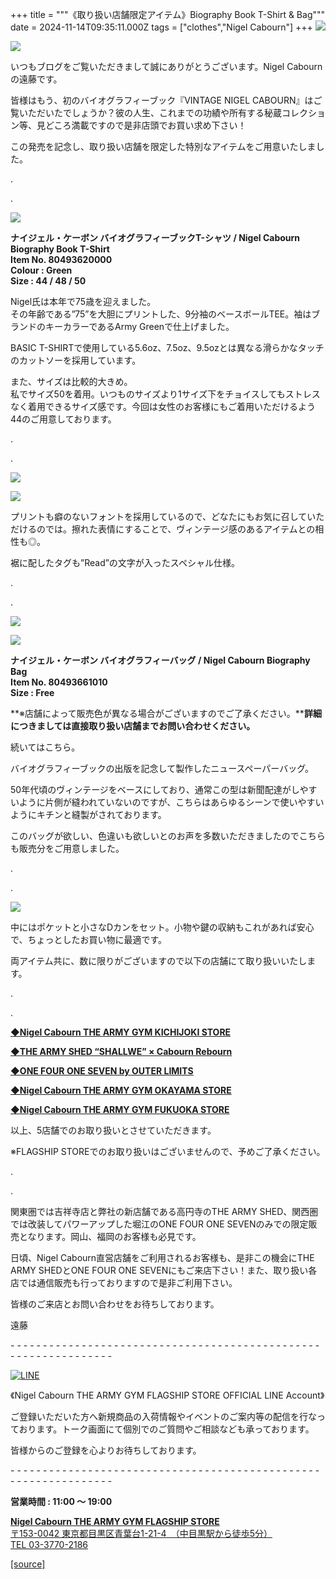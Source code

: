 +++
title = """《取り扱い店舗限定アイテム》Biography Book T-Shirt & Bag"""
date = 2024-11-14T09:35:11.000Z
tags = ["clothes","Nigel Cabourn"]
+++
![](https://cdn.shopify.com/s/files/1/0094/9295/5196/files/IMG_1805_3a57bc8b-33e6-4cee-814a-5f1d8cfdf251_480x480.jpg?v=1731494168)

![](https://cdn.shopify.com/s/files/1/0094/9295/5196/files/IMG_1865_ecd5f300-614c-4b6d-b897-41be2f8ed5fc_480x480.jpg?v=1731543798)

いつもブログをご覧いただきまして誠にありがとうございます。Nigel Cabournの遠藤です。

皆様はもう、初のバイオグラフィーブック『VINTAGE NIGEL CABOURN』はご覧いただいたでしょうか？彼の人生、これまでの功績や所有する秘蔵コレクション等、見どころ満載ですので是非店頭でお買い求め下さい！

この発売を記念し、取り扱い店舗を限定した特別なアイテムをご用意いたしました。

.

. 

![](https://cdn.shopify.com/s/files/1/0094/9295/5196/files/IMG_1779_1cdd342c-0d87-475b-92fd-005646f6cebc_480x480.jpg?v=1731494168)

**ナイジェル・ケーボン バイオグラフィーブックT-シャツ / Nigel Cabourn Biography Book T-Shirt  
Item No. 80493620000**  
**Colour : Green**  
**Size : 44 / 48 / 50**

Nigel氏は本年で75歳を迎えました。  
その年齢である”75”を大胆にプリントした、9分袖のベースボールTEE。袖はブランドのキーカラーであるArmy Greenで仕上げました。

BASIC T-SHIRTで使用している5.6oz、7.5oz、9.5ozとは異なる滑らかなタッチのカットソーを採用しています。

また、サイズは比較的大きめ。  
私でサイズ50を着用。いつものサイズより1サイズ下をチョイスしてもストレスなく着用できるサイズ感です。今回は女性のお客様にもご着用いただけるよう44のご用意しております。

.

.

![](https://cdn.shopify.com/s/files/1/0094/9295/5196/files/IMG_1795_480x480.jpg?v=1731494169)

![](https://cdn.shopify.com/s/files/1/0094/9295/5196/files/IMG_1792_480x480.jpg?v=1731494168)

プリントも癖のないフォントを採用しているので、どなたにもお気に召していただけるのでは。擦れた表情にすることで、ヴィンテージ感のあるアイテムとの相性も◎。

裾に配したタグも”Read”の文字が入ったスペシャル仕様。

.

.

![](https://cdn.shopify.com/s/files/1/0094/9295/5196/files/IMG_1836_b86f9bb7-85d0-4ae9-b699-6c2d47900923_480x480.jpg?v=1731494168)

**![](https://cdn.shopify.com/s/files/1/0094/9295/5196/files/IMG_1847_80f303da-9a94-45be-9422-bd6d5af13417_480x480.jpg?v=1731494169)**

**ナイジェル・ケーボン バイオグラフィーバッグ / Nigel Cabourn Biography Bag  
Item No. 80493661010**  
**Size : Free**

**※店舗によって販売色が異なる場合がございますのでご了承ください。****詳細につきましては直接取り扱い店舗までお問い合わせください。**

続いてはこちら。

バイオグラフィーブックの出版を記念して製作したニュースペーパーバッグ。

50年代頃のヴィンテージをベースにしており、通常この型は新聞配達がしやすいように片側が縫われていないのですが、こちらはあらゆるシーンで使いやすいようにキチンと縫製がされております。

このバッグが欲しい、色違いも欲しいとのお声を多数いただきましたのでこちらも販売分をご用意しました。

.

.

![](https://cdn.shopify.com/s/files/1/0094/9295/5196/files/IMG_1870_2d9d5371-27ea-4506-98f8-808c949386f8_480x480.jpg?v=1731494169)

中にはポケットと小さなDカンをセット。小物や鍵の収納もこれがあれば安心で、ちょっとしたお買い物に最適です。

両アイテム共に、数に限りがございますので以下の店舗にて取り扱いいたします。

.

.

[**◆Nigel Cabourn THE ARMY GYM KICHIJOKI STORE**](https://cabourn.jp/pages/shop-detail/kichijoji)

**[◆THE ARMY SHED “SHALLWE” × Cabourn Rebourn](https://cabourn.jp/blogs/shop-info/new-open-the-army-shed-shallwe)**

[**◆ONE FOUR ONE SEVEN by OUTER LIMITS**](https://1417-store.com/)

[**◆Nigel Cabourn THE ARMY GYM OKAYAMA STORE**](https://cabourn.jp/pages/shop-detail/okayama)

[**◆Nigel Cabourn THE ARMY GYM FUKUOKA STORE**](https://cabourn.jp/pages/shop-detail/fukuoka)

以上、5店舗でのお取り扱いとさせていただきます。

※FLAGSHIP STOREでのお取り扱いはございませんので、予めご了承ください。

.

.

関東圏では吉祥寺店と弊社の新店舗である高円寺のTHE ARMY SHED、関西圏では改装してパワーアップした堀江のONE FOUR ONE SEVENのみでの限定販売となります。岡山、福岡のお客様も必見です。

日頃、Nigel Cabourn直営店舗をご利用されるお客様も、是非この機会にTHE ARMY SHEDとONE FOUR ONE SEVENにもご来店下さい！また、取り扱い各店では通信販売も行っておりますので是非ご利用下さい。

皆様のご来店とお問い合わせをお待ちしております。

遠藤

\- - - - - - - - - - - - - - - - - - - - - - - - - - - - - - - - - - - - - - - - - - - - - - - - - - - - - - - - - - - - - - - -  

[![LINE](https://cdn.shopify.com/s/files/1/0094/9295/5196/files/ja_600x600.png?v=1631941030)](https://lin.ee/NpdpRpF)

《Nigel Cabourn THE ARMY GYM FLAGSHIP STORE OFFICIAL LINE Account》

ご登録いただいた方へ新規商品の入荷情報やイベントのご案内等の配信を行なっております。トーク画面にて個別でのご質問やご相談なども承っております。

皆様からのご登録を心よりお待ちしております。

\- - - - - - - - - - - - - - - - - - - - - - - - - - - - - - - - - - - - - - - - - - - - - - - - - - - - - - - - - - - - - - - - 

**営業時間 : 11:00 〜 19:00**

[**Nigel Cabourn THE ARMY GYM FLAGSHIP STORE**](https://cabourn.jp/pages/flagship)  
[〒153-0042 東京都目黒区青葉台1-21-4　（中目黒駅から徒歩5分）](https://cabourn.jp/pages/flagship)  
[TEL 03-3770-2186](https://cabourn.jp/pages/flagship)

[[source]](https://cabourn.jp/blogs/shop-info/flagship20241114)

